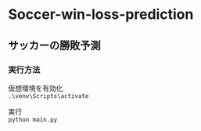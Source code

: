 # Soccer-win-loss-prediction

## サッカーの勝敗予測

### 実行方法
仮想環境を有効化 <br>
`
.\venv\Scripts\activate
`

実行<br>
`
python main.py
`


